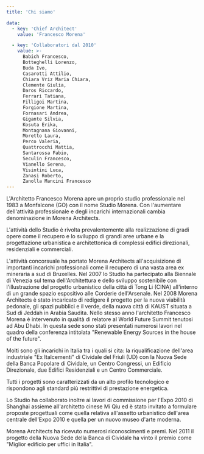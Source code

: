 ```yaml
---
title: 'Chi siamo'

data:
  - key: 'Chief Architect'
    value: 'Francesco Morena'

  - key: 'Collaboratori dal 2010'
    value: >-
      Babich Francesco,
      Botteghelli Lorenzo,
      Buda Ivo,
      Casarotti Attilio,
      Chiara Vriz Maria Chiara,
      Clemente Giulia,
      Daros Riccardo,
      Ferrari Tatiana,
      Filligoi Martina,
      Forgione Martina,
      Fornasari Andrea,
      Gigante Silvia,
      Kosuta Erika,
      Montagnana Giovanni,
      Moretto Laura,
      Perco Valeria,
      Quattrocchi Mattia,
      Santarossa Fabio,
      Seculin Francesco,
      Vianello Serena,
      Visintini Luca,
      Zanasi Roberto,
      Zanolla Mancini Francesco
---
```


L'Architetto Francesco Morena apre un proprio studio professionale nel 1983 a Monfalcone (GO) con il
nome Studio Morena. Con l'aumentare dell'attività professionale e degli incarichi internazionali
cambia denominazione in Morena Architects.

L'attività dello Studio è rivolta prevalentemente alla realizzazione di gradi opere come il recupero
e lo sviluppo di grandi aree urbane e la progettazione urbanistica e architettonica di complessi
edifici direzionali, residenziali e commerciali.

L'attività concorsuale ha portato Morena Architects all'acquisizione di importanti incarichi
professionali come il recupero di una vasta area ex mineraria a sud di Bruxelles. Nel 2007 lo Studio
ha partecipato alla Biennale di Venezia sul tema dell'Architettura e dello sviluppo sostenibile con
l'illustrazione del progetto urbanistico della città di Tong Li (CINA) all'interno di un grande
spazio espositivo alle Corderie dell'Arsenale. Nel 2008 Morena Architects è stato incaricato di
redigere il progetto per la nuova viabilità pedonale, gli spazi pubblici e il verde, della nuova
città di KAUST situata a Sud di Jeddah in Arabia Saudita. Nello stesso anno l'architetto Francesco
Morena è intervenuto in qualità di relatore al World Future Summit tenutosi ad Abu Dhabi. In questa
sede sono stati presentati numerosi lavori nel quadro della conferenza intitolata "Renewable Energy
Sources in the house of the future".

Molti sono gli incarichi in Italia tra i quali si cita: la riqualificazione dell'area industriale
"Ex Italcementi" di Cividale del Friuli (UD) con la Nuova Sede della Banca Popolare di Cividale, un
Centro Congressi, un Edificio Direzionale, due Edifici Residenziali e un Centro Commerciale.

Tutti i progetti sono caratterizzati da un alto profilo tecnologico e rispondono agli standard più
restrittivi di prestazione energetica.

Lo Studio ha collaborato inoltre ai lavori di commissione per l'Expo 2010 di Shanghai assieme
all'architetto cinese Mi Qiu ed è stato invitato a formulare proposte progettuali come quella
relativa all'assetto urbanistico dell'area centrale dell'Expo 2010 e quella per un nuovo museo
d'arte moderna.

Morena Architects ha ricevuto numerosi riconoscimenti e premi. Nel 2011 il progetto della Nuova Sede
della Banca di Cividale ha vinto il premio come "Miglior edificio per uffici in Italia".
